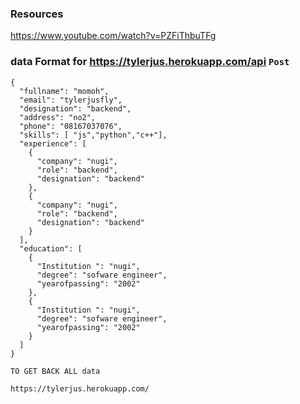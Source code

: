 ### Resources

https://www.youtube.com/watch?v=PZFiThbuTFg

### data Format for https://tylerjus.herokuapp.com/api `Post`

```
{
  "fullname": "momoh",
  "email": "tylerjusfly",
  "designation": "backend",
  "address": "no2",
  "phone": "08167037076",
  "skills": [ "js","python","c++"],
  "experience": [
    {
      "company": "nugi",
      "role": "backend",
      "designation": "backend"
    },
    {
      "company": "nugi",
      "role": "backend",
      "designation": "backend"
    }
  ],
  "education": [
    {
      "Institution ": "nugi",
      "degree": "sofware engineer",
      "yearofpassing": "2002"
    },
    {
      "Institution ": "nugi",
      "degree": "sofware engineer",
      "yearofpassing": "2002"
    }
  ]
}

```

```
TO GET BACK ALL data

https://tylerjus.herokuapp.com/

```
